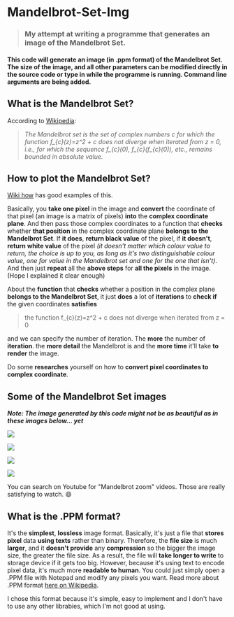 # Mandelbrot-Set-Img
> ### My attempt at writing a programme that generates an image of the Mandelbrot Set.

#### This code will generate an image (in .ppm format) of the Mandelbrot Set. The size of the image, and all other parameters can be modified directly in the source code or type in while the programme is running. Command line arguments are being added.

## What is the Mandelbrot Set?
 According to [Wikipedia](https://en.wikipedia.org/wiki/Mandelbrot_set):
> *The Mandelbrot set is the set of complex numbers c for which the function f_{c}(z)=z^2 + c does not diverge when iterated from z = 0, i.e., for which the sequence f_{c}(0), f_{c}(f_{c}(0)), etc., remains bounded in absolute value.*

## How to plot the Mandelbrot Set?
[Wiki how](https://www.wikihow.com/Plot-the-Mandelbrot-Set-By-Hand) has good examples of this.

Basically, you __take one pixel__ in the image and __convert__ the coordinate of that pixel (an image is a matrix of pixels) __into__ the __complex coordinate plane__. And then pass those complex coordinates to a function that __checks__ whether __that position__ in the complex coordinate plane __belongs to the Mandelbrot Set__. If __it does__, __return black value__ of the pixel, if __it doesn't__, __return white value__ of the pixel *(it doesn't matter which colour value to return, the choice is up to you, as long as it's two distinguishable colour value, one for value in the Mandelbrot set and one for the one that isn't)*. And then just __repeat__ all the __above steps__ for __all the pixels__ in the image. (Hope I explained it clear enough)

About the __function__ that __checks__ whether a position in the complex plane __belongs to the Mandelbrot Set__, it just __does__ a lot of __iterations__ to __check if__ the given coordinates __satisfies__
> the function f_{c}(z)=z^2 + c does not diverge when iterated from z = 0

and we can specify the number of iteration. The __more__ the number of __iteration__. the __more detail__ the Mandelbrot is and the __more time__ it'll take __to render__ the image.

Do some __researches__ yourself on how to __convert pixel coordinates to complex coordinate__.

## Some of the Mandelbrot Set images
__*Note: The image generated by this code might not be as beautiful as in these images below... yet*__

![](https://upload.wikimedia.org/wikipedia/commons/2/21/Mandel_zoom_00_mandelbrot_set.jpg)

![](https://1.bp.blogspot.com/-6TyE_n-7w28/TtdyiumCmLI/AAAAAAAAA5Q/0ZXOG44qsuk/s1600/Mandel_zoom_07_satellite.jpg)

![](https://i.pinimg.com/originals/6e/e5/68/6ee568e2dac803d223338b77d4542151.jpg)

![](https://i.redd.it/12z4i9t8l1f11.png)

You can search on Youtube for "Mandelbrot zoom" videos. Those are really satisfying to watch. :smile:

## What is the .PPM format?
It's the __simplest__, __lossless__ image format. Basically, it's just a file that __stores pixel__ data __using texts__ rather than binary. Therefore, the __file size__ is much __larger__, and it __doesn't provide__ any __compression__ so the bigger the image size, the greater the file size. As a result, the file will __take longer to write__ to storage device if it gets too big. However, because it's using text to encode pixel data, it's much more __readable to human__. You could just simply open a .PPM file with Notepad and modify any pixels you want. Read more about .PPM format [here on Wikipedia](https://en.wikipedia.org/wiki/Netpbm).

I chose this format because it's simple, easy to implement and I don't have to use any other librabies, which I'm not good at using.

